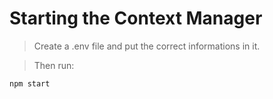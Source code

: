 # Starting the Context Manager

> Create a .env file and put the correct informations in it.

> Then run:

```zsh
npm start
```
